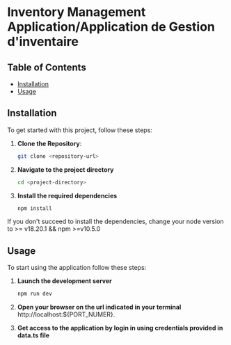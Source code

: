 # Inventory Management Application/Application de Gestion d'inventaire

## Table of Contents  

- [Installation](#installation)  
- [Usage](#usage)    

## Installation  

To get started with this project,  follow these steps:  

1. **Clone the Repository**:  
   ```bash  
   git clone <repository-url> 
2. **Navigate to the project directory**
    ```bash
    cd <project-directory>
3. **Install the required dependencies**
    ```bash
    npm install

If you don't succeed to install the dependencies, change your node version to >= v18.20.1 && npm >=v10.5.0
## Usage

To start using the application follow these steps:

1. **Launch the development server**
    ```bash
    npm run dev
2. **Open your browser on the url indicated in your terminal**
    http://localhost:${PORT_NUMER}.

3. **Get access to the application by login in using credentials provided in data.ts file**
